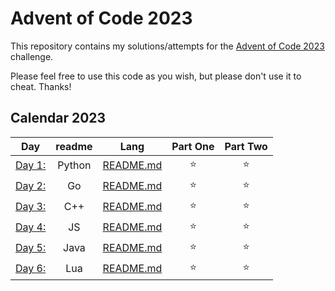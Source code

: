 # Advent of Code 2023

This repository contains my solutions/attempts for the [Advent of Code 2023](https://adventofcode.com/2023) challenge. 

Please feel free to use this code as you wish, but please don't use it to cheat. Thanks!

## Calendar 2023

| Day | readme | Lang | Part One | Part Two |
|---|:---:|:---:|:---:|:---:|
| [Day 1: ](https://adventofcode.com/2023/day/1) | Python | [README.md](./day-01/README.md) | ⭐️ | ⭐️ |
| [Day 2: ](https://adventofcode.com/2023/day/2) | Go | [README.md](./day-02/README.md) | ⭐️ | ⭐️ |
| [Day 3: ](https://adventofcode.com/2023/day/3) | C++ | [README.md](./day-03/README.md) | ⭐️ | ⭐️ |
| [Day 4: ](https://adventofcode.com/2023/day/4) | JS | [README.md](./day-04/README.md) | ⭐️ | ⭐️ |
| [Day 5: ](https://adventofcode.com/2023/day/5) | Java | [README.md](./day-05/README.md) | ⭐️ | ⭐️ |
| [Day 6: ](https://adventofcode.com/2023/day/6) | Lua | [README.md](./day-06/README.md) | ⭐️ | ⭐️ |